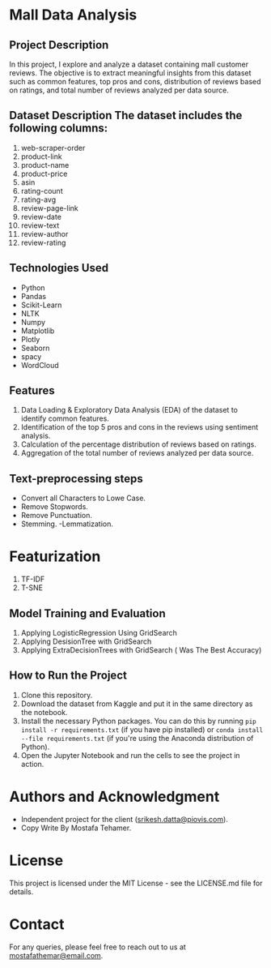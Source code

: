 # Mall Data Analysis

## Project Description
In this project, I explore and analyze a dataset containing mall customer reviews. The objective is to extract meaningful insights from this dataset such as common features, top pros and cons, distribution of reviews based on ratings, and total number of reviews analyzed per data source.

## Dataset Description The dataset includes the following columns:

1. web-scraper-order
2. product-link
3. product-name
4. product-price
5. asin
6. rating-count
7. rating-avg
8. review-page-link
9. review-date
10. review-text
11. review-author
12. review-rating

## Technologies Used

- Python
- Pandas
- Scikit-Learn
- NLTK
- Numpy
- Matplotlib
- Plotly
- Seaborn
- spacy
- WordCloud

## Features
1. Data Loading & Exploratory Data Analysis (EDA) of the dataset to identify common features.
2. Identification of the top 5 pros and cons in the reviews using sentiment analysis.
3. Calculation of the percentage distribution of reviews based on ratings.
4. Aggregation of the total number of reviews analyzed per data source.

##  Text-preprocessing steps

- Convert all Characters to Lowe Case.
- Remove Stopwords.
- Remove Punctuation.
- Stemming.
-Lemmatization.

# Featurization
1. TF-IDF
2. T-SNE

## Model Training and Evaluation

1. Applying LogisticRegression Using GridSearch
2. Applying DesisionTree with GridSearch
3. Applying ExtraDecisionTrees with GridSearch ( Was The Best Accuracy)

## How to Run the Project

1. Clone this repository.
2. Download the dataset from Kaggle and put it in the same directory as the notebook.
3. Install the necessary Python packages. You can do this by running `pip install -r requirements.txt` (if you have pip installed) or `conda install --file requirements.txt` (if you're using the Anaconda distribution of Python).
4. Open the Jupyter Notebook and run the cells to see the project in action.

# Authors and Acknowledgment
- Independent project for the client (srikesh.datta@piovis.com).
- Copy Write By Mostafa Tehamer.

# License
This project is licensed under the MIT License - see the LICENSE.md file for details.

# Contact
For any queries, please feel free to reach out to us at mostafathemar@email.com.
